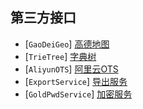 ## 第三方接口
- [`GaoDeiGeo`] [高德地图](https://lbs.amap.com/)
- [`TrieTree`] [字典树](https://learnku.com/articles/46036/)
- [`AliyunOTS`] [阿里云OTS](https://help.aliyun.com/zh/tablestore/?spm=a2c4g.11186623.0.0.1261244em9s6ms/)
- [`ExportService`] [导出服务](https://www.baidu.com/)
- [`GoldPwdService`] [加密服务](https://www.baidu.com/)
